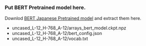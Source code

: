 ### Put BERT Pretrained model here.

Downlod [BERT Japanese Pretrained model](http://nlp.ist.i.kyoto-u.ac.jp/index.php?BERT日本語Pretrainedモデル) and extract them here.

- uncased_L-12_H-768_A-12/arrays_bert_model.ckpt.npz
- uncased_L-12_H-768_A-12/bert_config.json
- uncased_L-12_H-768_A-12/vocab.txt
